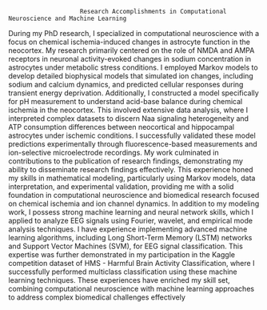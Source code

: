                         Research Accomplishments in Computational Neuroscience and Machine Learning
During my PhD research, I specialized in computational neuroscience with a focus on chemical ischemia-induced changes in astrocyte function in the neocortex. My research primarily centered on the role of NMDA and AMPA receptors in neuronal activity-evoked changes in sodium concentration in astrocytes under metabolic stress conditions. I employed Markov models to develop detailed biophysical models that simulated ion changes, including sodium and calcium dynamics, and predicted cellular responses during transient energy deprivation. Additionally, I constructed a model specifically for pH measurement to understand acid-base balance during chemical ischemia in the neocortex. This involved extensive data analysis, where I interpreted complex datasets to discern Naa signaling heterogeneity and ATP consumption differences between neocortical and hippocampal astrocytes under ischemic conditions. I successfully validated these model predictions experimentally through fluorescence-based measurements and ion-selective microelectrode recordings. My work culminated in contributions to the publication of research findings, demonstrating my ability to disseminate research findings effectively. This experience honed my skills in mathematical modeling, particularly using Markov models, data interpretation, and experimental validation, providing me with a solid foundation in computational neuroscience and biomedical research focused on chemical ischemia and ion channel dynamics.
In addition to my modeling work, I possess strong machine learning and neural network skills, which I applied to analyze EEG signals using Fourier, wavelet, and empirical mode analysis techniques. I have experience implementing advanced machine learning algorithms, including Long Short-Term Memory (LSTM) networks and Support Vector Machines (SVM), for EEG signal classification. This expertise was further demonstrated in my participation in the Kaggle competition dataset of HMS - Harmful Brain Activity Classification, where I successfully performed multiclass classification using these machine learning techniques. These experiences have enriched my skill set, combining computational neuroscience with machine learning approaches to address complex biomedical challenges effectively
